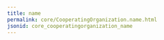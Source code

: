 ```yaml
---
title: name
permalink: core/CooperatingOrganization.name.html
jsonid: core_cooperatingorganization_name
---
```

